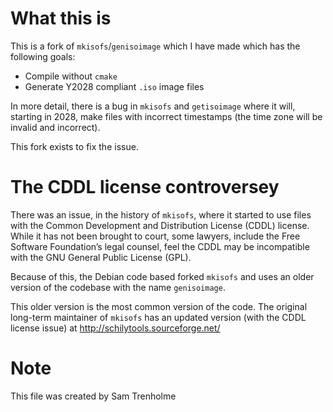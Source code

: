 # What this is

This is a fork of `mkisofs`/`genisoimage` which I have made which has
the following goals:

* Compile without `cmake`
* Generate Y2028 compliant `.iso` image files

In more detail, there is a bug in `mkisofs` and `getisoimage` where it
will, starting in 2028, make files with incorrect timestamps (the time
zone will be invalid and incorrect).

This fork exists to fix the issue.

# The CDDL license controversey

There was an issue, in the history of `mkisofs`, where it started to use
files with the Common Development and Distribution License (CDDL) license.
While it has not been brought to court, some lawyers, include the
Free Software Foundation’s legal counsel, feel the CDDL may be incompatible
with the GNU General Public License (GPL).

Because of this, the Debian code based forked `mkisofs` and uses an
older version of the codebase with the name `genisoimage`.  

This older version is the most common version of the code.  The original
long-term maintainer of `mkisofs` has an updated version (with the CDDL
license issue) at http://schilytools.sourceforge.net/

# Note

This file was created by Sam Trenholme
